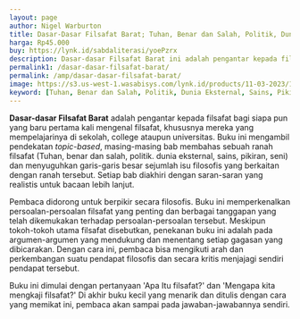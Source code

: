 ```yaml
---
layout: page
author: Nigel Warburton 
title: Dasar-Dasar Filsafat Barat; Tuhan, Benar dan Salah, Politik, Dunia Eksternal, Sains, Pikiran, Seni
harga: Rp45.000
buy: https://lynk.id/sabdaliterasi/yoePzrx
description: Dasar-dasar Filsafat Barat ini adalah pengantar kepada filsafat bagi siapa pun yang baru pertama kali mengenal filsafat.
permalink1: /dasar-dasar-filsafat-barat/
permalink: /amp/dasar-dasar-filsafat-barat/
image: https://s3.us-west-1.wasabisys.com/lynk.id/products/11-03-2023/1678518506847_1567528
keyword: [Tuhan, Benar dan Salah, Politik, Dunia Eksternal, Sains, Pikiran, Seni, pengantar filsafat, dasar filsafat,ebook pengantar filsafat, buku rekomendasi filsafat, filaafat untuk pemula]
---
```


<p><strong>Dasar-dasar Filsafat Barat</strong> adalah pengantar kepada filsafat bagi siapa pun yang baru pertama kali mengenal filsafat, khususnya mereka yang mempelajarinya di sekolah, college ataupun universitas. Buku ini mengambil pendekatan <i>topic-based</i>, masing-masing bab membahas sebuah ranah filsafat (Tuhan, benar dan salah, politik. dunia eksternal, sains, pikiran, seni) dan menyuguhkan garis-garis besar sejumlah isu filosofis yang berkaitan dengan ranah tersebut. Setiap bab diakhiri dengan saran-saran yang realistis untuk bacaan lebih lanjut.&nbsp;</p><p>Pembaca didorong untuk berpikir secara filosofis. Buku ini memperkenalkan persoalan-persoalan filsafat yang penting dan berbagai tanggapan yang telah dikemukakan terhadap persoalan-persoalan tersebut. Meskipun tokoh-tokoh utama filsafat disebutkan, penekanan buku ini adalah pada argumen-argumen yang mendukung dan menentang setiap gagasan yang dibicarakan. Dengan cara ini, pembaca bisa mengikuti arah dan perkembangan suatu pendapat filosofis dan secara kritis menjajagi sendiri pendapat tersebut.&nbsp;</p><p>Buku ini dimulai dengan pertanyaan 'Apa Itu filsafat?' dan 'Mengapa kita mengkaji filsafat?' Di akhir buku kecil yang menarik dan ditulis dengan cara yang memikat ini, pembaca akan sampai pada jawaban-jawabannya sendiri.</p>
